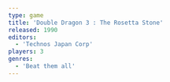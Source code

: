 ```yaml
---
type: game
title: 'Double Dragon 3 : The Rosetta Stone'
released: 1990
editors: 
  - 'Technos Japan Corp'
players: 3
genres:
  - 'Beat them all'
---
```


